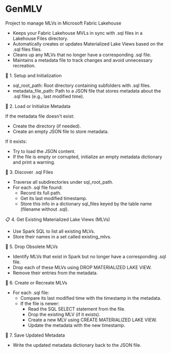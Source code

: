 # GenMLV
Project to manage MLVs in Microsoft Fabric Lakehouse

- Keeps your Fabric Lakehouse MVLs in sync with .sql files in a Lakehouse Files directory.
- Automatically creates or updates Materialized Lake Views based on the .sql files files.
- Cleans up any MLVs that no longer have a corresponding .sql file.
- Maintains a metadata file to track changes and avoid unnecessary recreation.

🔧 1. Setup and Initialization

- sql_root_path: Root directory containing subfolders with .sql files.
- metadata_file_path: Path to a JSON file that stores metadata about the .sql files (e.g., last modified time).

📁 2. Load or Initialize Metadata

If the metadata file doesn't exist:
- Create the directory (if needed).
- Create an empty JSON file to store metadata.

If it exists:
- Try to load the JSON content.
- If the file is empty or corrupted, initialize an empty metadata dictionary and print a warning.
  
📄 3. Discover .sql Files
- Traverse all subdirectories under sql_root_path.
- For each .sql file found:
    - Record its full path.
    - Get its last modified timestamp.
    - Store this info in a dictionary sql_files keyed by the table name (filename without .sql).

📋 4. Get Existing Materialized Lake Views (MLVs)
- Use Spark SQL to list all existing MLVs.
- Store their names in a set called existing_mlvs.
  
🧹 5. Drop Obsolete MLVs
- Identify MLVs that exist in Spark but no longer have a corresponding .sql file.
- Drop each of these MLVs using DROP MATERIALIZED LAKE VIEW.
- Remove their entries from the metadata.
  
🔄 6. Create or Recreate MLVs
- For each .sql file:
    - Compare its last modified time with the timestamp in the metadata.
    - If the file is newer:
        - Read the SQL SELECT statement from the file.
        - Drop the existing MLV (if it exists).
        - Create a new MLV using CREATE MATERIALIZED LAKE VIEW.
        - Update the metadata with the new timestamp.
        
💾 7. Save Updated Metadata
- Write the updated metadata dictionary back to the JSON file.
